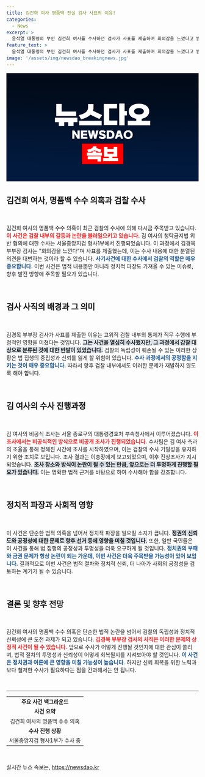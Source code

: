 ```yaml
---
title: 김건희 여사 명품백 진실 검사 사표의 이유!
categories:
  - News
excerpt: >
  윤석열 대통령의 부인 김건희 여사를 수사하던 검사가 사표를 제출하며 회의감을 느꼈다고 밝혔습니다. 내부 갈등과 진상 조사가 이어지는 가운데, 정치적 파장이 커질 것으로 예상됩니다! 클릭하여 자세히 알아보세요.
feature_text: >
  윤석열 대통령의 부인 김건희 여사를 수사하던 검사가 사표를 제출하며 회의감을 느꼈다고 밝혔습니다. 내부 갈등과 진상 조사가 이어지는 가운데, 정치적 파장이 커질 것으로 예상됩니다! 클릭하여 자세히 알아보세요.
image: '/assets/img/newsdao_breakingnews.jpg'
---
```


<p><img src="/assets/img/newsdao_breakingnews.jpg" alt="ranknews 속보" /></p>

<h2 data-ke-size="size26">김건희 여사, 명품백 수수 의혹과 검찰 수사</h2>

<p data-ke-size="size16">&nbsp;</p>

<p data-ke-size="size16">김건희 여사의 명품백 수수 의혹이 최근 검찰의 수사에 의해 다시금 주목받고 있습니다. <b><span style="color: #ee2323;">이 사건은 검찰 내부의 갈등과 논란을 불러일으키고 있습니다.</span></b> 김 여사의 청탁금지법 위반 혐의에 대한 수사는 서울중앙지검 형사1부에서 진행되었습니다. 이 과정에서 김경목 부부장 검사는 "회의감을 느낀다"며 사표를 제출했는데, 이는 수사 내용에 대한 분열된 의견을 대변하는 것이라 할 수 있습니다. <b><span style="color: #1a5490;">사기사건에 대한 수사에서 검찰의 역할은 매우 중요합니다.</span></b> 이번 사건은 법적 내용뿐만 아니라 정치적 파장도 가져올 수 있는 이슈로, 향후 발전 방향에 주목할 필요가 있습니다.</p>

<p data-ke-size="size16">&nbsp;</p>

<h2 data-ke-size="size26">검사 사직의 배경과 그 의미</h2>

<p data-ke-size="size16">&nbsp;</p>

<p data-ke-size="size16">김경목 부부장 검사가 사표를 제출한 이유는 고위직 검찰 내부의 통제가 직무 수행에 부정적인 영향을 미쳤다는 것입니다. <b><span style="background-color: #21538527;">그는 사건을 열심히 수사했지만, 그 과정에서 감찰 대상으로 분류된 것에 대한 반발이 있었습니다.</span></b> 검찰의 독립성이 훼손될 수 있는 이러한 상황은 법 집행의 중립성과 신뢰를 잃게 할 위험이 있습니다. <b><span style="color: #1a5490;">수사 과정에서의 공정함을 지키는 것이 매우 중요합니다.</span></b> 따라서 향후 검찰 내부에서도 이러한 문제가 재발하지 않도록 해야 합니다.</p>

<p data-ke-size="size16">&nbsp;</p>

<h2 data-ke-size="size26">김 여사의 수사 진행과정</h2>

<p data-ke-size="size16">&nbsp;</p>

<p data-ke-size="size16">김 여사의 비공식 조사는 서울 종로구의 대통령경호처 부속청사에서 이루어졌습니다. <b><span style="color: #ee2323;">이 조사에서는 비공식적인 방식으로 비공개 조사가 진행되었습니다.</span></b> 수사팀은 김 여사 측과의 조율을 통해 정해진 시간에 조사를 시작하였으며, 이는 검찰의 수사 기밀성을 유지하기 위한 조치로 보입니다. 조사 결과는 이총장에게 보고되었으며, 이후 진상조사가 지시되었습니다. <b><span style="background-color: #21538527;">조사 장소와 방식이 논란이 될 수 있는 만큼, 앞으로는 더 투명하게 진행할 필요가 있습니다.</span></b> 이는 명확한 법적 근거를 바탕으로 하여 수사해야 함을 강조합니다.</p>

<p data-ke-size="size16">&nbsp;</p>

<h2 data-ke-size="size26">정치적 파장과 사회적 영향</h2>

<p data-ke-size="size16">&nbsp;</p>

<p data-ke-size="size16">이 사건은 단순한 법적 의혹을 넘어서 정치적 파장을 일으킬 소지가 큽니다. <b><span style="background-color: #21538527;">정권의 신뢰도와 공정성에 대한 문제로 향후 선거 등에 영향을 미칠 것입니다.</span></b> 또한, 일반 국민들은 이 사건을 통해 법 집행의 공정성과 투명성을 더욱 요구하게 될 것입니다. <b><span style="color: #1a5490;">정치권의 부패와 금권 문제가 항상 논란이 되는 가운데, 이번 사건은 더욱 주목받을 가능성이 있어 보입니다.</span></b> 결과적으로 이번 사건은 법적 절차와 정치적 신뢰, 더 나아가 사회의 공정성을 검토하는 계기가 될 수 있습니다.</p>

<p data-ke-size="size16">&nbsp;</p>

<h2 data-ke-size="size26">결론 및 향후 전망</h2>

<p data-ke-size="size16">&nbsp;</p>

<p data-ke-size="size16">김건희 여사의 명품백 수수 의혹은 단순한 법적 논란을 넘어서 검찰의 독립성과 정치적 신뢰성에 큰 도전 과제가 되고 있습니다. <b><span style="color: #ee2323;">김경목 부부장 검사의 사직은 이러한 문제의 상징적 사건이 될 수 있습니다.</span></b> 앞으로 수사가 어떻게 진행될 것인지에 대한 관심이 쏠리며, 법적 절차의 투명성과 신뢰성이 어떻게 회복될지를 지켜보아야 할 것입니다. <b><span style="color: #1a5490;">이 사건은 정치권과 여론에 큰 영향을 미칠 가능성이 높습니다.</span></b> 하지만 신뢰 회복을 위한 노력과 보다 철저한 수사가 필요하다는 점을 간과해서는 안 됩니다.</p>

<p data-ke-size="size16">&nbsp;</p>

<hr>

<table style="width: 100%;">
  <tr>
    <td style="text-align: center; height: 17px;"><b>주요 사건 백그라운드</b></td>
  </tr>
  <tr>
    <td style="text-align: center; height: 17px;"><b>사건 요약</b></td>
  </tr>
  <tr>
    <td style="text-align: center; height: 17px;">김건희 여사의 명품백 수수 의혹</td>
  </tr>
  <tr>
    <td style="text-align: center; height: 17px;"><b>수사 진행 상황</b></td>
  </tr>
  <tr>
    <td style="text-align: center; height: 17px;">서울중앙지검 형사1부가 수사 중</td>
  </tr>
</table>

<p data-ke-size="size16">&nbsp;</p>
실시간 뉴스 속보는, <a href="https://newsdao.kr" rel="dofollow">https://newsdao.kr</a>


